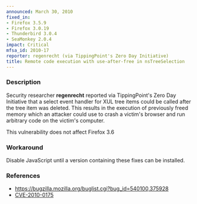 ```yaml
---
announced: March 30, 2010
fixed_in:
- Firefox 3.5.9
- Firefox 3.0.19
- Thunderbird 3.0.4
- SeaMonkey 2.0.4
impact: Critical
mfsa_id: 2010-17
reporter: regenrecht (via TippingPoint's Zero Day Initiative)
title: Remote code execution with use-after-free in nsTreeSelection
---
```


<h3>Description</h3>

<p>Security researcher <strong>regenrecht</strong> reported via
TippingPoint's Zero Day Initiative that a select event handler for XUL
tree items could be called after the tree item was deleted.  This
results in the execution of previously freed memory which an attacker
could use to crash a victim's browser and run arbitrary code on the
victim's computer.</p>

<p class="note">This vulnerability does not affect Firefox 3.6</p>

<h3>Workaround</h3>

<p>Disable JavaScript until a version containing these fixes can be
installed.</p>

<h3>References</h3>

<ul>
  <li><a href="https://bugzilla.mozilla.org/buglist.cgi?bug_id=540100,375928">https://bugzilla.mozilla.org/buglist.cgi?bug_id=540100,375928</a></li>
  <li><a class="ex-ref" href="http://cve.mitre.org/cgi-bin/cvename.cgi?name=CVE-2010-0175">CVE-2010-0175</a></li>
</ul>




